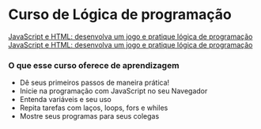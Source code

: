 # Curso de Lógica de programação
 [JavaScript e HTML: desenvolva um jogo e pratique lógica de programação JavaScript e HTML: desenvolva um jogo e pratique lógica de programação](https://cursos.alura.com.br/course/logica-programacao-javascript-html)
 
### O que esse curso oferece de aprendizagem
- Dê seus primeiros passos de maneira prática!
- Inicie na programação com JavaScript no seu Navegador
- Entenda variáveis e seu uso
- Repita tarefas com laços, loops, fors e whiles
- Mostre seus programas para seus colegas
